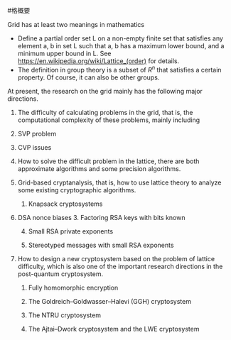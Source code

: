 #格概要


Grid has at least two meanings in mathematics


- Define a partial order set L on a non-empty finite set that satisfies any element a, b in set L such that a, b has a maximum lower bound, and a minimum upper bound in L. See https://en.wikipedia.org/wiki/Lattice_(order) for details.
- The definition in group theory is a subset of $R^n$ that satisfies a certain property. Of course, it can also be other groups.


At present, the research on the grid mainly has the following major directions.


1. The difficulty of calculating problems in the grid, that is, the computational complexity of these problems, mainly including
1. SVP problem
2. CVP issues
2. How to solve the difficult problem in the lattice, there are both approximate algorithms and some precision algorithms.
3. Grid-based cryptanalysis, that is, how to use lattice theory to analyze some existing cryptographic algorithms.
    1. Knapsack cryptosystems

2. DSA nonce biases
    3. Factoring RSA keys with bits known

    4. Small RSA private exponents

    5. Stereotyped messages with small RSA exponents

4. How to design a new cryptosystem based on the problem of lattice difficulty, which is also one of the important research directions in the post-quantum cryptosystem.
    1. Fully homomorphic encryption

    2. The Goldreich–Goldwasser–Halevi (GGH) cryptosystem

    3. The NTRU cryptosystem

    4. The Ajtai–Dwork cryptosystem and the LWE cryptosystem


